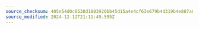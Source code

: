 ```yaml
---
source_checksum: 405e54d0c6538d1883920bb45d15a4e4cf63e679b4d319b4e887a07c0c71b27e
source_modified: 2024-12-12T21:11:49.595Z
---
```


